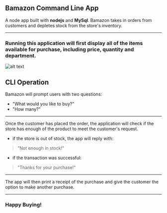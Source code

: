 ## Bamazon Command Line App

A node app built with **nodejs** and **MySql**. Bamazon takes in orders from customers and depletes stock from the store's inventory.
***


### Running this application will first display all of the items available for purchase, including price, quantity and department.
![alt text](http://www.santamonicawebmaster.com/bootcamp/BamazonRunDown.gif "Logo Title Text 1")

## CLI Operation

Bamazon will prompt users with two questions:

- "What would you like to buy?"
- "How many?"
---
Once the customer has placed the order, the application will check if the store has enough of the product to meet the customer's request.

- if the store is out of stock, the app will reply with:
> "Not enough in stock!"
- if the transaction was successful:
> "Thanks for your purchase!"
---
The app will then print a receipt of the purchase and give the customer the option to make another purchase.
***
### Happy Buying!
